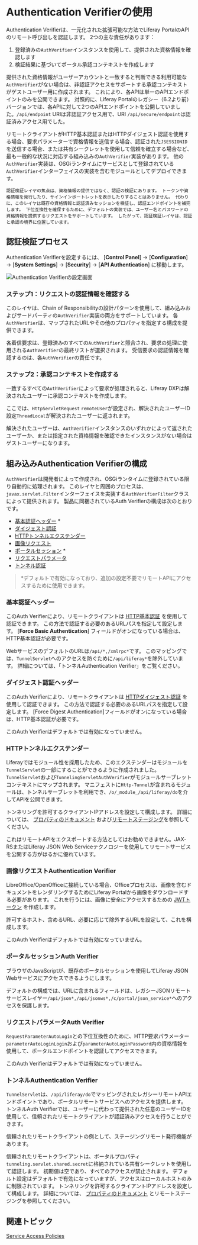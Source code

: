 # Authentication Verifierの使用

Authentication Verifierは、一元化された拡張可能な方法でLiferay PortalのAPIのリモート呼び出しを認証します。 2つの主な責任があります：

1. 登録済みの`AuthVerifier`インスタンスを使用して、提供された資格情報を確認します
1. 検証結果に基づいてポータル承認コンテキストを作成します

提供された資格情報がユーザーアカウントと一致すると判断できる利用可能な`AuthVerifier`がない場合は、非認証アクセスをサポートする承認コンテキストがゲストユーザー用に作成されます。 これにより、各APIは単一のAPIエンドポイントのみを公開できます。 対照的に、Liferay Portalのレガシー（6.2より前）バージョンでは、各APIに対して2つのAPIエンドポイントを公開していました。`/api/endpoint` URIは非認証アクセス用で、URI `/api/secure/endpoint`は認証済みアクセス用でした。

リモートクライアントがHTTP基本認証またはHTTPダイジェスト認証を使用する場合、要求パラメーターで資格情報を送信する場合、認証された`JSESSIONID`を送信する場合、または共有シークレットを使用して信頼を確立する場合など、最も一般的な状況に対応する組み込みの`AuthVerifier`実装があります。 他の`AuthVerifier`実装は、OSGiランタイムにサービスとして登録されている`AuthVerifier`インターフェイスの実装を含むモジュールとしてデプロイできます。

```{important}
認証検証レイヤの焦点は、資格情報の提供ではなく、認証の検証にあります。 トークンや資格情報を発行したり、サインインポートレットを表示したりすることはありません。 代わりに、このレイヤは既存の資格情報と認証済みセッションを検証し、認証エンドポイントを補完します。 下位互換性を確保するために、デフォルトの実装では、ユーザー名とパスワードの資格情報を提供するリクエストをサポートしています。 したがって、認証検証レイヤは、認証と承認の境界に位置しています。
```

<a name="authentication-verification-process" />

## 認証検証プロセス

Authentication Verifierを設定するには、 [**Control Panel**] → [**Configuration**] → [**System Settings**] → [**Security**] → [**API Authentication**] に移動します。

![Authentication Verifierの設定画面](./using-authentication-verifiers/images/01.png)

<a name="step-1-verify-request-credentials" />

### ステップ1：リクエストの認証情報を確認する

このレイヤは、Chain of Responsibilityの設計パターンを使用して、組み込みおよびサードパーティの`AuthVerifier`実装の両方をサポートしています。 各`AuthVerifier`は、マップされたURLやその他のプロパティを指定する構成を提供できます。

各着信要求は、登録済みのすべての`AuthVerifier`と照合され、要求の処理に使用される`AuthVerifier`の最終リストが選択されます。 受信要求の認証情報を確認するのは、各`AuthVerifier`の責任です。

<a name="step-2-create-an-authorization-context" />

### ステップ2：承認コンテキストを作成する

一致するすべての`AuthVerifier`によって要求が処理されると、Liferay DXPは解決されたユーザーに承認コンテキストを作成します。

ここでは、`HttpServletRequest` `remoteUser`が設定され、解決されたユーザーID設定`ThreadLocal`が解決されたユーザーに返されます。

解決されたユーザーは、`AuthVerifier`インスタンスのいずれかによって返されたユーザーか、または指定された資格情報を確認できたインスタンスがない場合はゲストユーザーになります。

<a name="configuring-built-in-authentication-verifiers" />

## 組み込みAuthentication Verifierの構成

`AuthVerifier`は開発者によって作成され、OSGiランタイムに登録されている限り自動的に処理されます。 このレイヤと周囲のプロセスは、`javax.servlet.Filter`インターフェイスを実装する`AuthVerifierFilter`クラスによって提供されます。 製品に同梱されているAuth Verifierの構成は次のとおりです。

  - [基本認証ヘッダー](#basic-auth-header) \*
  - [ダイジェスト認証](#digest-auth-header)
  - [HTTPトンネルエクステンダー](#http-tunnel-extender)
  - [画像リクエスト](#image-request-authentication-verifier)
  - [ポータルセッション](#portal-sessions-auth-verifiers) \*
  - [リクエストパラメータ](#request-parameter)
  - [トンネル認証](#tunnel-auth)

> *デフォルトで有効になっており、追加の設定不要でリモートAPIにアクセスするために使用できます。

<a name="basic-auth-header" />

### 基本認証ヘッダー

このAuth Verifierにより、リモートクライアントは [HTTP基本認証](https://en.wikipedia.org/wiki/Basic_access_authentication) を使用して認証できます。 この方法で認証する必要のあるURLパスを指定して設定します。 [**Force Basic Authentication**] フィールドがオンになっている場合は、HTTP基本認証が必要です。

WebサービスのデフォルトのURLは`/api/*,/xmlrpc*`です。 このマッピングでは、`TunnelServlet`へのアクセスを防ぐために`/api/liferay*`を除外しています。 詳細については、「トンネルAuthentication Verifier」をご覧ください。

<a name="digest-auth-header" />

### ダイジェスト認証ヘッダー

このAuth Verifierにより、リモートクライアントは [HTTPダイジェスト認証](https://en.wikipedia.org/wiki/Digest_access_authentication) を使用して認証できます。 この方法で認証する必要のあるURLパスを指定して設定します。 [Force Digest Authentication]フィールドがオンになっている場合は、HTTP基本認証が必要です。

このAuth Verifierはデフォルトでは有効になっていません。

<a name="http-tunnel-extender" />

### HTTPトンネルエクステンダー

Liferayではモジュール性を採用したため、このエクステンダーはモジュールを`TunnelServlet`の一部にすることができるように作成されました。 `TunnelServlet`および`TunnelingServletAuthVerifier`がモジュールサーブレットコンテキストにマップされます。 マニフェストに`Http-Tunnel`が含まれるモジュールは、トンネルサーブレットを利用でき、`/o/_module_/api/liferay/do`を介してAPIを公開できます。

トンネリングを許可するクライアントIPアドレスを設定して構成します。 詳細については、 [プロパティのドキュメント](https://resources.learn.liferay.com/reference/latest/en/dxp/propertiesdoc/portal.properties.html) および[リモートステージング](../../../site-building/publishing-tools/staging/configuring-remote-live-staging.md)を参照してください。

これはリモートAPIをエクスポートする方法としてはお勧めできません。JAX-RSまたはLiferay JSON Web Serviceテクノロジーを使用してリモートサービスを公開する方がはるかに優れています。

<a name="image-request-authentication-verifier" />

### 画像リクエストAuthentication Verifier

LibreOffice/OpenOfficeに接続している場合、Officeプロセスは、画像を含むドキュメントをレンダリングするためにLiferay Portalから画像をダウンロードする必要があります。 これを行うには、画像に安全にアクセスするための [JWTトークン](https://jwt.io) を作成します。

許可するホスト、含めるURL、必要に応じて除外するURLを設定して、これを構成します。

このAuth Verifierはデフォルトでは有効になっていません。

<a name="portal-sessions-auth-verifiers" />

### ポータルセッションAuth Verifier

ブラウザのJavaScriptが、既存のポータルセッションを使用してLiferay JSON Webサービスにアクセスできるようにします。

デフォルトの構成では、URLに含まれるフィールドは、レガシーJSONリモートサービスレイヤー`/api/json*,/api/jsonws*,/c/portal/json_service*`へのアクセスを保護します。

<a name="request-parameter-auth-verifiers" />

### リクエストパラメータAuth Verifier

`RequestParameterAutoLogin`との下位互換性のために、HTTP要求パラメーター`parameterAutoLoginLogin`および`parameterAutoLoginPassword`内の資格情報を使用して、ポータルエンドポイントを認証してアクセスできます。

このAuth Verifierはデフォルトでは有効になっていません。

<a name="tunnel-authentication-verifiers" />

### トンネルAuthentication Verifier

`TunnelServlet`は、`/api/liferay/do`でマッピングされたレガシーリモートAPIエンドポイントであり、ポータルリモートサービスへのアクセスを提供します。 トンネルAuth Verifierでは、ユーザーに代わって提供された任意のユーザーIDを使用して、信頼されたリモートクライアントが認証済みアクセスを行うことができます。

信頼されたリモートクライアントの例として、ステージングリモート発行機能があります。

信頼されたリモートクライアントは、ポータルプロパティ`tunneling.servlet.shared.secret`に格納されている共有シークレットを使用して認証します。 初期値は空であり、すべてのアクセスが禁止されます。
デフォルト設定はデフォルトで有効になっていますが、アクセスはローカルホストのみに制限されています。 トンネリングを許可するクライアントIPアドレスを設定して構成します。 詳細については、 [プロパティのドキュメント](https://docs.liferay.com/portal/7.2-latest/propertiesdoc/portal.properties.html#HTTP%20Tunneling) とリモートステージングを参照してください。

<a name="related-topics" />

## 関連トピック

[Service Access Policies](./setting-service-access-policies.md)
